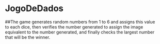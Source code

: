 # JogoDeDados

##The game generates random numbers from 1 to 6 and assigns this value to each dice, then verifies the number generated to assign the image equivalent to the number generated, and finally checks the largest number that will be the winner.

